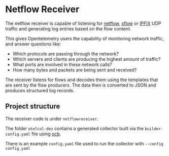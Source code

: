 # Netflow Receiver

The netflow receiver is capable of listening for [netflow](https://en.wikipedia.org/wiki/NetFlow), [sflow](https://en.wikipedia.org/wiki/SFlow) or [IPFIX](https://en.wikipedia.org/wiki/IP_Flow_Information_Export) UDP traffic and generating log entries based on the flow content.

This gives Opentelemetry users the capability of monitoring network traffic, and answer questions like:

* Which protocols are passing through the network?
* Which servers and clients are producing the highest amount of traffic?
* What ports are involved in these network calls?
* How many bytes and packets are being sent and received?

The receiver listens for flows and decodes them using the templates that are sent by the flow producers. The data then is converted to JSON and produces structured log records.

## Project structure

The receiver code is under `netflowreceiver`.

The folder `otelcol-dev` contains a generated collector built via the `builder-config.yaml` file using [ocb](https://opentelemetry.io/docs/collector/custom-collector/).

There is an example `config.yaml` file used to run the collector with `--config config.yaml`